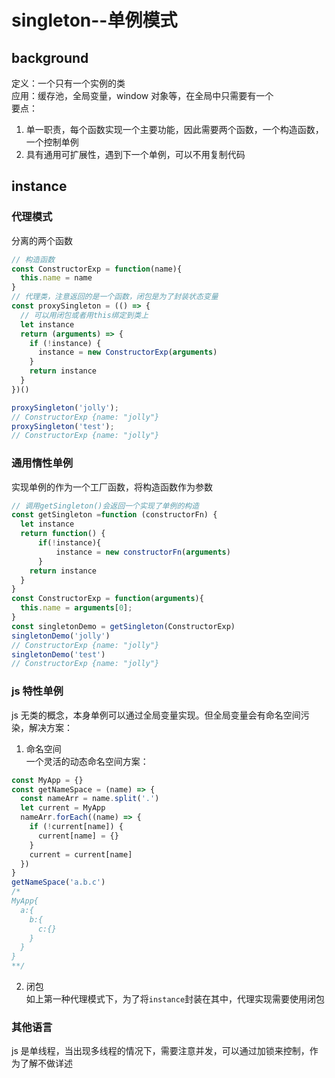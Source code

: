 # singleton--单例模式

## background

定义：一个只有一个实例的类  
应用：缓存池，全局变量，window 对象等，在全局中只需要有一个  
要点：

1. 单一职责，每个函数实现一个主要功能，因此需要两个函数，一个构造函数，一个控制单例
2. 具有通用可扩展性，遇到下一个单例，可以不用复制代码

## instance

### 代理模式

分离的两个函数

```js
// 构造函数
const ConstructorExp = function(name){
  this.name = name
}
// 代理类，注意返回的是一个函数，闭包是为了封装状态变量
const proxySingleton = (() => {
  // 可以用闭包或者用this绑定到类上
  let instance
  return (arguments) => {
    if (!instance) {
      instance = new ConstructorExp(arguments)
    }
    return instance
  }
})()

proxySingleton('jolly');
// ConstructorExp {name: "jolly"}
proxySingleton('test');
// ConstructorExp {name: "jolly"}
```

### 通用惰性单例

实现单例的作为一个工厂函数，将构造函数作为参数

```js
// 调用getSingleton()会返回一个实现了单例的构造
const getSingleton =function (constructorFn) {
  let instance
  return function() {
      if(!instance){
          instance = new constructorFn(arguments)
      }
    return instance
  }
}
const ConstructorExp = function(arguments){
  this.name = arguments[0];
}
const singletonDemo = getSingleton(ConstructorExp)
singletonDemo('jolly')
// ConstructorExp {name: "jolly"}
singletonDemo('test')
// ConstructorExp {name: "jolly"}
```

### js 特性单例

js 无类的概念，本身单例可以通过全局变量实现。但全局变量会有命名空间污染，解决方案：

1. 命名空间  
   一个灵活的动态命名空间方案：

```js
const MyApp = {}
const getNameSpace = (name) => {
  const nameArr = name.split('.')
  let current = MyApp
  nameArr.forEach((name) => {
    if (!current[name]) {
      current[name] = {}
    }
    current = current[name]
  })
}
getNameSpace('a.b.c')
/* 
MyApp{
  a:{
    b:{
      c:{}
    }
  }
}
**/
```

2. 闭包  
   如上第一种代理模式下，为了将`instance`封装在其中，代理实现需要使用闭包

### 其他语言

js 是单线程，当出现多线程的情况下，需要注意并发，可以通过加锁来控制，作为了解不做详述

